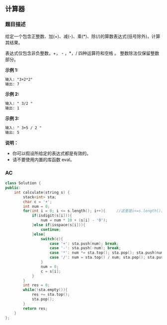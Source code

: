 ## 计算器

### 题目描述

给定一个包含正整数、加(+)、减(-)、乘(*)、除(/)的算数表达式(括号除外)，计算其结果。

表达式仅包含非负整数，+， - ，*，/ 四种运算符和空格  。 整数除法仅保留整数部分。

**示例 1:**

```txt
输入: "3+2*2"
输出: 7
```

**示例 2:**

```tex
输入: " 3/2 "
输出: 1
```

**示例 3:**

```tex
输入: " 3+5 / 2 "
输出: 5
```

**说明：**

* 你可以假设所给定的表达式都是有效的。
* 请不要使用内置的库函数 eval。

### AC

```c++
class Solution {
public:
    int calculate(string s) {
        stack<int> sta;
        char c = '+';
        int num = 0;
        for(int i = 0; i <= s.length(); i++){     //这里是i<=s.length();一定要有等号！！！
            if(isdigit(s[i])){
                num = num * 10 + (s[i] - '0');
            }else if(isspace(s[i])){
                continue;
            }else{
                switch(c){
                    case '+': sta.push(num); break;
                    case '-': sta.push(-num); break;
                    case '*': num *= sta.top(); sta.pop(); sta.push(num); break;
                    case '/': num = sta.top() / num; sta.pop(); sta.push(num); break;
                }
                num = 0;
                c = s[i];
            }
        }
        int res = 0;
        while(!sta.empty()){
            res += sta.top();
            sta.pop();
        }
        return res;
    }
};
```

